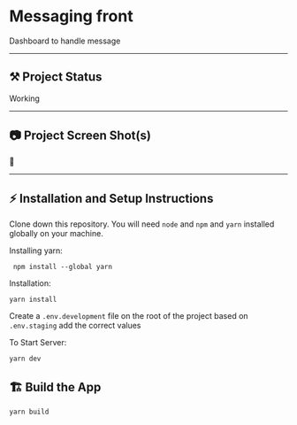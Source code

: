 # Messaging front

Dashboard to handle message

---

## ⚒️ Project Status

Working

---

## 📷 Project Screen Shot(s)

🙈

---

## ⚡ Installation and Setup Instructions

Clone down this repository. You will need `node` and `npm` and `yarn` installed globally on your machine.

Installing yarn:

` npm install --global yarn`

Installation:

`yarn install`

Create a `.env.development` file on the root of the project based on `.env.staging` add the correct values

To Start Server:

`yarn dev`

## 🏗️ Build the App

`yarn build`
